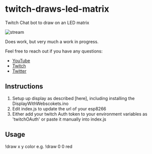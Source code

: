 # twitch-draws-led-matrix

Twitch Chat bot to draw on an LED matrix

![stream](https://i.imgur.com/O87D9ze.jpg)

Does work, but very much a work in progress.

Feel free to reach out if you have any questions:

- [YouTube](https://www.youtube.com/c/BrianLough)
- [Twitch](https://www.twitch.tv/brianlough)
- [Twitter](https://twitter.com/witnessmenow)

## Instructions

1. Setup up display as described [here], including installing the DisplayWithWebscokets.ino
2. Edit index.js to update the url of your esp8266
3. Either add your twitch Auth token to your environment variables as 'twitchOAuth' or paste it manually into index.js

## Usage

!draw x y color e.g. !draw 0 0 red
